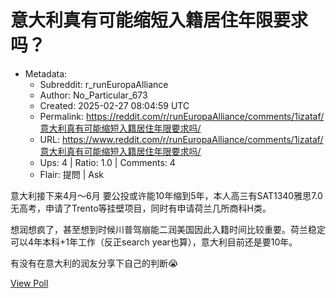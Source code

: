# 意大利真有可能缩短入籍居住年限要求吗？

- Metadata:
  - Subreddit: r_runEuropaAlliance
  - Author: No_Particular_673
  - Created: 2025-02-27 08:04:59 UTC
  - Permalink: https://reddit.com/r/runEuropaAlliance/comments/1izataf/意大利真有可能缩短入籍居住年限要求吗/
  - URL: https://www.reddit.com/r/runEuropaAlliance/comments/1izataf/意大利真有可能缩短入籍居住年限要求吗/
  - Ups: 4 | Ratio: 1.0 | Comments: 4
  - Flair: 提問 | Ask


意大利接下来4月～6月
要公投或许能10年缩到5年，本人高三有SAT1340雅思7.0无高考，申请了Trento等挂壁项目，同时有申请荷兰几所商科H类。

想润想疯了，甚至想到时候川普驾崩能二润美国因此入籍时间比较重要。荷兰稳定可以4年本科+1年工作（反正search
year也算），意大利目前还是要10年。

有没有在意大利的润友分享下自己的判断😭

[View Poll](https://www.reddit.com/poll/1izataf)

